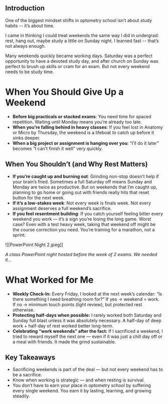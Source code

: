 ## Introduction

One of the biggest mindset shifts in optometry school isn’t about study habits -- it’s about time.

I came in thinking I could treat weekends the same way I did in undergrad: rest, hang out, maybe study a little on Sunday night. I learned fast -- that’s not always enough.

Many weekends quickly became working days. Saturday was a perfect opportunity to have a devoted study day, and after church on Sunday was perfect to brush up skills or cram for an exam. But not every weekend needs to be study time.

# When You Should Give Up a Weekend

- **Before big practicals or stacked exams**: You need time for spaced repetition. Waiting until Monday means you’re already too late.
- **When you’re falling behind in heavy classes**: If you feel lost in Anatomy or Micro by Thursday, the weekend is a lifeboat to catch up before it sinks deeper.
- **When a big project or assignment is hanging over you**: “I’ll do it later” becomes “I can’t finish it well” very quickly.

## When You Shouldn’t (and Why Rest Matters)

- **If you’re caught up and burning out**: Grinding non-stop doesn’t help if your brain’s fried. Sometimes a full Saturday off means Sunday and Monday are twice as productive. But on weekends that I’m caught up, planning to go home or going out with friends really hits that reset button for the next week.
- **If it’s a low-stakes week**: Not every week is finals week. Not every assignment deserves a full weekend’s sacrifice.
- **If you feel resentment building**: If you catch yourself feeling bitter every weekend you work — it’s a sign you’re losing the long game. Worst case? Even with a test heavy week, taking that weekend off might be the course correction you need. You’re training for a marathon, not a sprint.

![[PowerPoint Night 2.jpeg]]

*A class PowerPoint night hosted before the week of 2 exams. We needed it…*

# What Worked for Me

- **Weekly Check-In:** Every Friday, I looked at the next week’s calendar: “Is there something I need breathing room for?” If yes → weekend = work. If no → minimum touch points (light review), but protected rest otherwise.
- **Protecting half-days when possible:** I rarely worked both Saturday and Sunday full blast unless it was absolutely necessary. A half-day of deep work + half-day of rest worked better long-term.
- **Celebrating “work weekends” after the fact:** If I sacrificed a weekend, I tried to reward myself the next one — even if it was just a chill day off or a meal with friends. It made the grind sustainable.

## Key Takeaways

- Sacrificing weekends is part of the deal — but not every weekend has to be a sacrifice.
- Know when working is strategic — and when resting is survival.
- You don’t have to earn your place in optometry school by suffering every single weekend.
You earn it by lasting, learning, and growing steadily.
